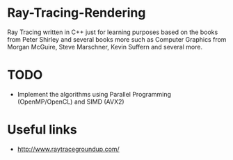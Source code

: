 # Ray-Tracing-Rendering
Ray Tracing written in C++ just for learning purposes based on the books from 
Peter Shirley and several books more such as Computer Graphics from Morgan 
McGuire, Steve Marschner, Kevin Suffern and several more.

# TODO
- Implement the algorithms using Parallel Programming (OpenMP/OpenCL) and SIMD (AVX2)

# Useful links
- http://www.raytracegroundup.com/